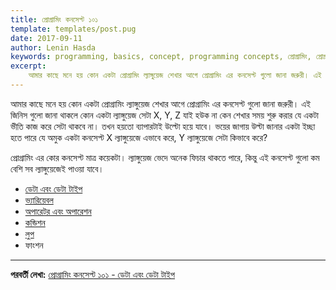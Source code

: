```yaml
---
title: প্রোগ্রামিং কনসেপ্ট ১০১
template: templates/post.pug
date: 2017-09-11
author: Lenin Hasda
keywords: programming, basics, concept, programming concepts, প্রোগ্রামিং, প্রোগ্রামিং বেসিক, প্রোগ্রামিং কনসেপ্ট, প্রোগ্রামিং ধারনা
excerpt:
    আমার কাছে মনে হয় কোন একটা প্রোগ্রামিং ল্যাঙ্গুয়েজ শেখার আগে প্রোগ্রামিং এর কনসেপ্ট গুলো জানা জরুরী। এই জিনিস গুলো জানা থাকলে কোন একটা ল্যাঙ্গুয়েজ সেটা X, Y, Z যাই হউক না কেন শেখার সময় শুরু করার যে একটা ভীতি কাজ করে সেটা থাকবে না। তখন হয়তো ব্যাপারটাই উল্টো হয়ে যাবে। ভয়ের জাগায় উল্টা জানার একটা ইচ্ছা হতে পারে যে অমুক একটা কনসেপ্ট X ল্যাঙ্গুয়েজে এভাবে করে,  Y ল্যাঙ্গুয়েজে সেটা কিভাবে করে?
---
```


আমার কাছে মনে হয় কোন একটা প্রোগ্রামিং ল্যাঙ্গুয়েজ শেখার আগে প্রোগ্রামিং এর কনসেপ্ট গুলো জানা জরুরী। এই জিনিস গুলো জানা থাকলে কোন একটা ল্যাঙ্গুয়েজ সেটা X, Y, Z যাই হউক না কেন শেখার সময় শুরু করার যে একটা ভীতি কাজ করে সেটা থাকবে না। তখন হয়তো ব্যাপারটাই উল্টো হয়ে যাবে। ভয়ের জাগায় উল্টা জানার একটা ইচ্ছা হতে পারে যে অমুক একটা কনসেপ্ট X ল্যাঙ্গুয়েজে এভাবে করে,  Y ল্যাঙ্গুয়েজে সেটা কিভাবে করে?

প্রোগ্রামিং এর কোর কনসেপ্ট মাত্র কয়েকটা।  ল্যাঙ্গুয়েজ ভেদে অনেক ফিচার থাকতে পারে, কিন্তু এই কনসেপ্ট গুলো কম বেশি সব ল্যাঙ্গুয়েজেই পাওয়া  যাবে।

- [ডেটা এবং ডেটা টাইপ](/post/programming-concepts-101-data-and-data-types-bn)
- [ভ্যারিয়েবল](/post/programming-concepts-101-variable-bn)
- [অপারেটর এবং অপারেশন](/post/programming-concepts-101-operators-and-operatiorns-bn)
- [কন্ডিশন](/post/programming-concepts-101-condition-bn)
- [লুপ](/post/programming-concepts-101-loop-bn)
- ফাংশন

------

**পরবর্তী লেখা:** [প্রোগ্রামিং কনসেপ্ট ১০১ - ডেটা এবং ডেটা টাইপ](/post/programming-concepts-101-data-and-data-types-bn)
